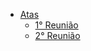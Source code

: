 <!-- docs/_sidebar.md -->

- [Atas](#)
  - [1° Reunião](atas/reuniao01.md)
  - [2° Reunião](atas/reuniao02.md)
<!--
- [Sobre o projeto](home.md)
- [Apresentações](planejamento/apresentacoes.md)
- [Planejamento](#)
  - [Cronograma](planejamento/Cronograma.md)
  - [Cronograma Realizado](planejamento/Cronograma_realizado.md)
  - [Ferramentas](planejamento/Ferramentas.md)
  - [Lista de Aplicativos](planejamento/Lista_de_aplicativos.md)
  - [Rich Picture](planejamento/RichPicture.md)
 [Pré-Rastreabilidade]
- [Elicitação]
- [Modelagem]
- [Análise]
- [Pós-Rastreabilidade]
- [Conclusão]
- [Apresentações] --!>